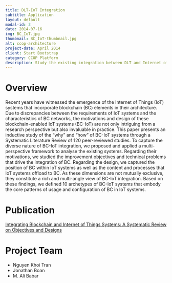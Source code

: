 ```yaml
---
title: DLT-IoT Integration
subtitle: Application
layout: default
modal-id: 3
date: 2014-07-16
img: BC_IoT.jpg
thumbnail: BC_IoT-thumbnail.jpg
alt: ccop-architecture
project-date: April 2014
client: Start Bootstrap
category: CCOP Platform
description: Study the existing integration between DLT and Internet of Things (IoT) technology to guide the future research and engineering effort. 
---
```


# Overview

Recent years have witnessed the emergence of the Internet of Things (IoT) systems that incorporate blockchain (BC) elements in their architecture. Due to discrepancies between the requirements of IoT systems and the characteristics of BC networks, the motivations and design of these blockchain-enabled IoT systems (BC-IoT) are not only intriguing from a research perspective but also invaluable in practice. This paper presents an inductive study of the “why” and “how” of BC-IoT systems through a Systematic Literature Review of 120 peer-reviewed studies. To capture the diverse nature of BC-IoT integration, we proposed and applied a multi-perspective framework to analyse the existing systems. Regarding their motivations, we studied the improvement objectives and technical problems that drive the integration of BC. Regarding the design, we captured the position of BC within IoT systems as well as the content and processes that IoT systems offload to BC. As these dimensions are not mutually exclusive, they constitute a rich and multi-angle view of BC-IoT integration. Based on these findings, we defined 10 archetypes of BC-IoT systems that embody the core patterns of usage and configuration of BC in IoT systems.

# Publication

[Integrating Blockchain and Internet of Things Systems: A Systematic Review on Objectives and Designs](https://www.sciencedirect.com/science/article/pii/S1084804520303118)

# Project Team

- Nguyen Khoi Tran
- Jonathan Boan
- M. Ali Babar
